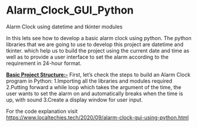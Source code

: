 # Alarm_Clock_GUI_Python
Alarm Clock using datetime and tkinter modules

<p>
In this lets see how to develop a basic alarm clock using python. The python libraries that we are going to use to develop this project are  datetime and tkinter. which help us to build the project using the current date and time as well as to provide a user interface to set the alarm according to the requirement in 24-hour format.

<u><b>Basic Project Structure:-</b></u>
First, let’s check the steps to build an Alarm Clock program in Python:
1.Importing all the libraries and modules required
2.Putting forward a while loop which takes the argument of the time, the user wants to set the alarm on and automatically breaks when the time is up, with sound
3.Create a display window for user input.
</p>

For the code explanation visit
https://www.localtechies.tech/2020/09/alarm-clock-gui-using-python.html
